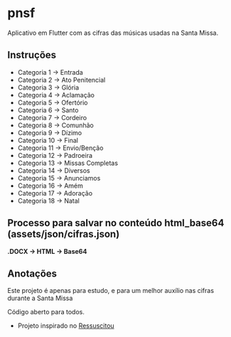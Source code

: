 # pnsf

Aplicativo em Flutter com as cifras das músicas usadas na Santa Missa.

## Instruções

* Categoria 1 -> Entrada
* Categoria 2 -> Ato Penitencial
* Categoria 3 -> Glória
* Categoria 4 -> Aclamação
* Categoria 5 -> Ofertório
* Categoria 6 -> Santo
* Categoria 7 -> Cordeiro
* Categoria 8 -> Comunhão
* Categoria 9 -> Dízimo
* Categoria 10 -> Final
* Categoria 11 -> Envio/Benção
* Categoria 12 -> Padroeira
* Categoria 13 -> Missas Completas
* Categoria 14 -> Diversos
* Categoria 15 -> Anunciamos
* Categoria 16 -> Amém
* Categoria 17 -> Adoração
* Categoria 18 -> Natal

## Processo para salvar no conteúdo **html_base64** (assets/json/cifras.json)

**.DOCX -> HTML -> Base64**

## Anotações

Este projeto é apenas para estudo, e para um melhor auxílio nas cifras durante a Santa Missa

Código aberto para todos.

- Projeto inspirado no [Ressuscitou](https://github.com/otaviogrrd/Ressuscitou_Flutter)

